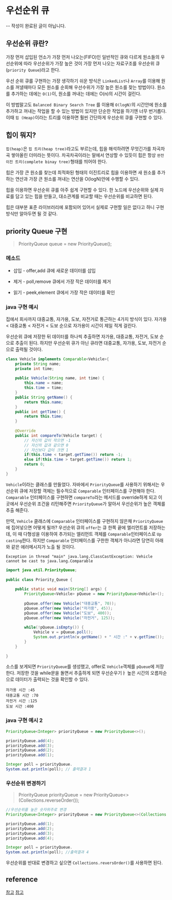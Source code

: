 # 우선순위 큐

-- 작성이 완료된 글이 아닙니다.

## 우선순위 큐란?

가장 먼저 삽입된 언소가 가장 먼저 나오는(FIFO)인 일반적인 큐와 다르게 원소들의 우선순위에 따라 우선순위가 가장 높은 것이 가장 먼저 나오는 자료구조를 우선순위 큐(`priority Queue`)라고 한다.

우선 순위 큐를 구현하는 가장 생각하기 쉬운 방식은  `LinkedList`나 `Array`를 이용해 원소를 꺼낼때마다 모든 원소를 순회해 우선수위가 가장 높은 원소를 찾는 방법이다. 원소를 추가하는 데에는 `O(1)`이, 원소를 꺼내는 데에는 O(n)의 시간이 걸린다.

이 방법말고도 `Balanced Binary Search Tree` 를 이용해 `O(logN)`의 시간안에 원소를 추가하고 꺼내는 작업을 할 수 있는 방법이 있지만 단순한 작업을 하기엔 너무 번거롭다. 이때 `힙 (Heap)`이라는 트리를 이용하면 훨씬 간단하게 우선순위 큐를 구현할 수 있다.

## 힙이 뭐지?
`힙(heap)`은 `힙 트리(heap tree)`라고도 부르는데, 힙을 해석하려면 무엇긴가를 차곡차곡 쌓아올린 더미라는 뜻이다. 차곡차곡이라는 말에서 연상할 수 있듯이 힙은 항상 `완전 이진 트리(complete binay tree)`형태를 띄어야 한다.

힙은 가장 큰 원소를 찾는데 최적화된 형태의 이진트리로 힙을 이용하면 새 원소를 추가하는 연산과 가장 큰 원소를 꺼내는 연산을 O(logN)안에 수행할 수 있다.

힙을 이용하면 우선순위 큐를 아주 쉽게 구현할 수 있다. 한 노드에 우선순위와 실제 자료를 담고 있는 힙을 만들고, 대소관계를 비교할 때는 우선순위를 비교하면 된다.

힙은 대부분 표준 라이브러리에 포함되어 있어서 실제로 구현할 일은 없다고 하니 구현방식만 알아두면 될 것 같다.

## priority Queue 구현

> PriorityQueue<Integer> queue = new PriorityQueue<Integer>();

### 메소드

- 삽입 - offer,add
큐에 새로운 데이터를 삽입

- 제거 - poll,remove
큐에서 가장 작은 데이터를 제거

- 읽기 - peek,element
큐에서 가장 작은 데이터를 확인


### java 구현 예시
집에서 회사까지 대중교통, 자가용, 도보, 자전거로 통근하는 4가지 방식이 있다.
자가용 < 대중교통 < 자전거 < 도보 순으로 자가용이 시간이 제일 적게 걸린다.

우선순위 큐에 저장한 뒤 데이터를 하나씩 추출하면 자가용, 대중교통, 자전거, 도보 순으로 추출이 된다.
하지만 우선순위 큐가 아닌 큐라면 대중교통, 자가용, 도보, 자전거 순으로 출력될 것이다.

```java
class Vehicle implements Comparable<Vehicle>{
    private String name;
    private int time;
    
    public Vehicle(String name, int time) {
        this.name = name;
        this.time = time;
    }
    public String getName() {
        return this.name;
    }
    public int getTime() {
        return this.time;
    }
    
    @Override
    public int compareTo(Vehicle target) {
        // 자신의 값이 작으면 -1
        // 자신의 값과 같으면 0
        // 자신보다 값이 크면 1
        if(this.time < target.getTime()) return -1;
        else if(this.time > target.getTime()) return 1;
        return 0;
    }
}
```

`Vehicle`이라는 클래스를 만들었다.
자바에서 `PriorityQueue`를 사용하기 위해서는 우선순위 큐에 저장할 객체는 필수적으로 `Comparable` 인터페이스를 구현해야 한다.
`Comparable` 인터페이스를 구현하면 `compareTo`라는 메서드를 override하게 되고 이 곳에서 우선순위 조건을 리턴해주면 `PriorityQueue`가 알아서 우선순위가 높은 객체를 추출 해준다.

만약, `Vehicle` 클래스에 `Comparable` 인터페이스를 구현하지 않은채 `PriorityQueue`에 집어넣으면 어떻게 될까? 우선순위 큐의 `offer`는 큐 한쪽 끝에 엘리먼트를 저장하는데, 이 때 다형성을 이용하여 추가되는 엘리먼트 객체를 `Comparable`인터페이스로 `Up casting`한다. 하지만 `Comparable` 인터페이스를 구한한 객체가 아니라면 당연히 아래와 같은 에러메시지가 노출 될 것이다.

`Exception in thread "main" java.lang.ClassCastException: Vehicle cannot be cast to java.lang.Comparable`


```java
import java.util.PriorityQueue;
 
public class Priority_Queue {
 
    public static void main(String[] args) {
        PriorityQueue<Vehicle> pQueue = new PriorityQueue<Vehicle>();
        
        pQueue.offer(new Vehicle("대중교통", 70));
        pQueue.offer(new Vehicle("자가용", 45));
        pQueue.offer(new Vehicle("도보", 400));
        pQueue.offer(new Vehicle("자전거", 125));
        
        while(!pQueue.isEmpty()) {
            Vehicle v = pQueue.poll();
            System.out.println(v.getName() + " 시간 :" + v.getTime());
        }
    }
 
}
```

소스를 보게되면 `PriorityQueue`를 생성했고, offer로 `Vehicle`객체를 `pQueue`에 저장한다. 
저장한 것을 while문을 돌면서 추출하게 되면 우선순우기ㅏ 높은 시간의 오름차순으로 데이터가 출력되는 것을 확인할 수 있다.
```
자가용 시간 :45
대중교통 시간 :70
자전거 시간 :125
도보 시간 :400
```

### java 구현 예시 2
```java
PriorityQueue<Integer> priorityQueue = new PriorityQueue<>();

priorityQueue.add(4);
priorityQueue.add(3);
priorityQueue.add(2);
priorityQueue.add(1);

Integer poll = priorityQueue.
System.out.println(poll); // 출력결과 1
```

### 우선순위 변경하기

> PriorityQueue<Integer> priorityQueue = new PriorityQueue<>(Collections.reverseOrder());

```java
//우선순위를 높은 숫자위주로 변경
PriorityQueue<Integer> priorityQueue = new PriorityQueue<>(Collections.reverseOrder());

priorityQueue.add(1);
priorityQueue.add(2);
priorityQueue.add(3);
priorityQueue.add(4);

Integer poll = priorityQueue.
System.out.println(poll); //출력결과 4
```

우선순위를 반대로 변경하고 싶으면 `Collections.reversOrder()`를 사용하면 된다.

## reference
[참고](https://pangsblog.tistory.com/23)
[참고](http://asuraiv.blogspot.com/2015/11/java-priorityqueue.html)